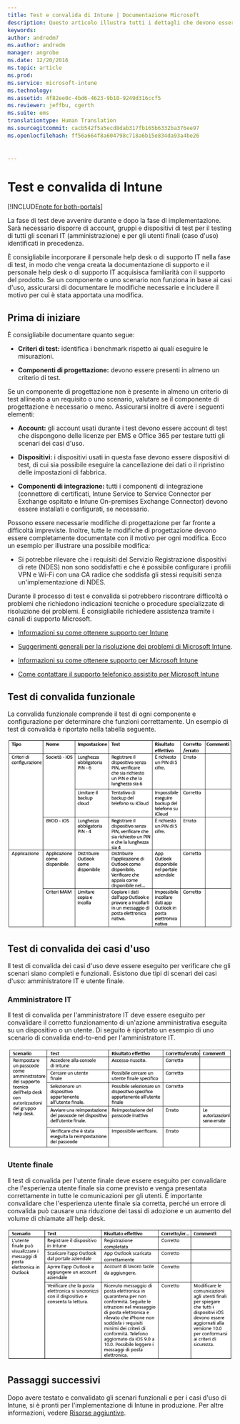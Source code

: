 ```yaml
---
title: Test e convalida di Intune | Documentazione Microsoft
description: Questo articolo illustra tutti i dettagli che devono essere presi in considerazione durante il test e la convalida di una soluzione Intune in configurazione solo cloud nel proprio ambiente.
keywords: 
author: andredm7
ms.author: andredm
manager: angrobe
ms.date: 12/20/2016
ms.topic: article
ms.prod: 
ms.service: microsoft-intune
ms.technology: 
ms.assetid: 4f82ee0c-4bd6-4623-9b10-9249d316ccf5
ms.reviewer: jeffbu, cgerth
ms.suite: ems
translationtype: Human Translation
ms.sourcegitcommit: cacb542f5a5ecd8dab317fb165b6332ba376ee97
ms.openlocfilehash: ff56a664f8a604798c718a6b15e834da93a4be26


---
```


# <a name="intune-testing-and-validation"></a>Test e convalida di Intune

[!INCLUDE[note for both-portals](../includes/note-for-both-portals.md)]

La fase di test deve avvenire durante e dopo la fase di implementazione. Sarà necessario disporre di account, gruppi e dispositivi di test per il testing di tutti gli scenari IT (amministrazione) e per gli utenti finali (caso d'uso) identificati in precedenza.

È consigliabile incorporare il personale help desk o di supporto IT nella fase di test, in modo che venga creata la documentazione di supporto e il personale help desk o di supporto IT acquisisca familiarità con il supporto del prodotto. Se un componente o uno scenario non funziona in base ai casi d'uso, assicurarsi di documentare le modifiche necessarie e includere il motivo per cui è stata apportata una modifica.

## <a name="before-you-begin"></a>Prima di iniziare

È consigliabile documentare quanto segue:

-   **Criteri di test:** identifica i benchmark rispetto ai quali eseguire le misurazioni.

-   **Componenti di progettazione:** devono essere presenti in almeno un criterio di test.

Se un componente di progettazione non è presente in almeno un criterio di test allineato a un requisito o uno scenario, valutare se il componente di progettazione è necessario o meno. Assicurarsi inoltre di avere i seguenti elementi:

-   **Account:** gli account usati durante i test devono essere account di test che dispongono delle licenze per EMS e Office 365 per testare tutti gli scenari dei casi d'uso.

-   **Dispositivi:** i dispositivi usati in questa fase devono essere dispositivi di test, di cui sia possibile eseguire la cancellazione dei dati o il ripristino delle impostazioni di fabbrica.

-   **Componenti di integrazione:** tutti i componenti di integrazione (connettore di certificati, Intune Service to Service Connector per Exchange ospitato e Intune On-premises Exchange Connector) devono essere installati e configurati, se necessario.

Possono essere necessarie modifiche di progettazione per far fronte a difficoltà impreviste. Inoltre, tutte le modifiche di progettazione devono essere completamente documentate con il motivo per ogni modifica. Ecco un esempio per illustrare una possibile modifica:

-   Si potrebbe rilevare che i requisiti del Servizio Registrazione dispositivi di rete (NDES) non sono soddisfatti e che è possibile configurare i profili VPN e Wi-Fi con una CA radice che soddisfa gli stessi requisiti senza un'implementazione di NDES.

Durante il processo di test e convalida si potrebbero riscontrare difficoltà o problemi che richiedono indicazioni tecniche o procedure specializzate di risoluzione dei problemi. È consigliabile richiedere assistenza tramite i canali di supporto Microsoft.

-   [Informazioni su come ottenere supporto per Intune](https://docs.microsoft.com/intune/troubleshoot/how-to-get-support-for-microsoft-intune)

-   [Suggerimenti generali per la risoluzione dei problemi di Microsoft Intune](https://docs.microsoft.com/intune/troubleshoot/general-troubleshooting-tips-for-microsoft-intune).

-   [Informazioni su come ottenere supporto per Microsoft Intune](https://docs.microsoft.com/intune/troubleshoot/how-to-get-support-for-microsoft-intune)

-   [Come contattare il supporto telefonico assistito per Microsoft Intune](https://docs.microsoft.com/intune/troubleshoot/contact-assisted-phone-support-for-microsoft-intune)

## <a name="functional-validation-testing"></a>Test di convalida funzionale

La convalida funzionale comprende il test di ogni componente e configurazione per determinare che funzioni correttamente. Un esempio di test di convalida è riportato nella tabella seguente.

![Tabella 1 sezione 9](../media/section-9-image-1-table.PNG)

## <a name="use-case-validation-testing"></a>Test di convalida dei casi d'uso

Il test di convalida dei casi d'uso deve essere eseguito per verificare che gli scenari siano completi e funzionali. Esistono due tipi di scenari dei casi d'uso: amministratore IT e utente finale.

### <a name="it-admin"></a>Amministratore IT

Il test di convalida per l'amministratore IT deve essere eseguito per convalidare il corretto funzionamento di un'azione amministrativa eseguita su un dispositivo o un utente. Di seguito è riportato un esempio di uno scenario di convalida end-to-end per l'amministratore IT.

![Tabella 2 sezione 9](../media/section-9-image-2-table.PNG)

### <a name="end-user"></a>Utente finale

Il test di convalida per l'utente finale deve essere eseguito per convalidare che l'esperienza utente finale sia come previsto e venga presentata correttamente in tutte le comunicazioni per gli utenti. È importante convalidare che l'esperienza utente finale sia corretta, perché un errore di convalida può causare una riduzione dei tassi di adozione e un aumento del volume di chiamate all'help desk.

![Tabella 3 sezione 9](../media/section-9-image-3-table.PNG)

## <a name="next-steps"></a>Passaggi successivi

Dopo avere testato e convalidato gli scenari funzionali e per i casi d'uso di Intune, si è pronti per l'implementazione di Intune in produzione. Per altre informazioni, vedere [Risorse aggiuntive](additional-resources.md).



<!--HONumber=Dec16_HO5-->


